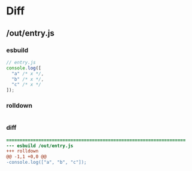 # Diff
## /out/entry.js
### esbuild
```js
// entry.js
console.log([
  "a" /* x */,
  "b" /* x */,
  "c" /* x */
]);
```
### rolldown
```js

```
### diff
```diff
===================================================================
--- esbuild	/out/entry.js
+++ rolldown	
@@ -1,1 +0,0 @@
-console.log(["a", "b", "c"]);

```